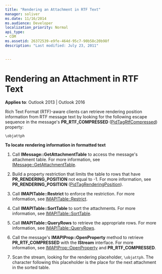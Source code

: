 ```yaml
---
title: "Rendering an Attachment in RTF Text"
manager: soliver
ms.date: 11/16/2014
ms.audience: Developer
localization_priority: Normal
api_type:
- COM
ms.assetid: 26372539-e9fe-464d-95c7-90b58c20b98f
description: "Last modified: July 23, 2011"
 
 
---
```


# Rendering an Attachment in RTF Text

  
  
**Applies to**: Outlook 2013 | Outlook 2016 
  
Rich Text Format (RTF)-aware clients can retrieve rendering position information from RTF message text by looking for the following escape sequence in the message's **PR_RTF_COMPRESSED** ([PidTagRtfCompressed](pidtagrtfcompressed-canonical-property.md)) property:
  
 `\objattph`
  
 **To locate rendering information in formatted text**
  
1. Call **IMessage::GetAttachmentTable** to access the message's attachment table. For more information, see [IMessage::GetAttachmentTable](imessage-getattachmenttable.md).
    
2. Build a property restriction that limits the table to rows that have **PR_RENDERING_POSITION** not equal to -1. For more information, see **PR_RENDERING_POSITION** ([PidTagRenderingPosition](pidtagrenderingposition-canonical-property.md)).
    
3. Call **IMAPITable::Restrict** to enforce the restriction. For more information, see [IMAPITable::Restrict](imapitable-restrict.md).
    
4. Call **IMAPITable::SortTable** to sort the attachments. For more information, see [IMAPITable::SortTable](imapitable-sorttable.md).
    
5. Call **IMAPITable::QueryRows** to retrieve the appropriate rows. For more information, see [IMAPITable::QueryRows](imapitable-queryrows.md).
    
6. Call the message's **IMAPIProp::OpenProperty** method to retrieve **PR_RTF_COMPRESSED** with the **IStream** interface. For more information, see [IMAPIProp::OpenProperty](imapiprop-openproperty.md) and **PR_RTF_COMPRESSED**.
    
7. Scan the stream, looking for the rendering placeholder,  `\objattph`. The character following this placeholder is the place for the next attachment in the sorted table.
    

